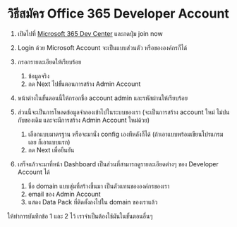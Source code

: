 # วิธีสมัคร Office 365 Developer Account

1. เปิดไปที่ [Microsoft 365 Dev Center](https://developer.microsoft.com/en-us/microsoft-365) และกดปุ่ม join now
2. Login ด้วย Microsoft Account จะเป็นแบบส่วนตัว หรือขององค์กรก็ได้ 
3. กรอกรายละเอียดให้เรียบร้อย
   1. ข้อมูลจริง
   2. กด Next ไปขั้นตอนการสร้าง Admin Account
   
4. หน้าต่างในขั้นตอนนี้ให้กรอกชื่อ account admin และรหัสผ่านให้เรียบร้อย 
   
5. ส่วนนี้จะเป็นการโหลดข้อมูลจำลองเข้าไปในระบบของเรา (จะเป็นการสร้าง account ใหม่ ไม่ปนกับของเดิม และจะมีการสร้าง Admin Account ใหม่ด้วย)
   1. เลือกแบบมาตรฐาน หรือจะมานั่ง config เองทีหลังก็ได้ (ถ้าเอาแบบพร้อมเขียนโปรแกรมเลย ก็เอาแบบแรก)
   2. กด Next เพื่อยืนยัน

6. เสร็จแล้วจะมาที่หน้า Dashboard เป็นส่วนที่สามารถดูรายละเอียดต่างๆ ของ Developer Account ได้
   1. ชื่อ domain แบบสุ่มที่สร้างขึ้นมา เป็นตัวแทนขององค์กรของเรา
   2. email ของ Admin Account 
   3. แสดง Data Pack ที่ติดตั้งลงไปใน domain ของเราแล้ว 

ให้ทำการบันทึกข้อ 1 และ 2 ไว้ เราจำเป็นต้องใช้มันในขั้นตอนอื่นๆ 